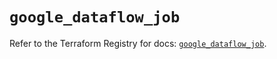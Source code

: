 # `google_dataflow_job`

Refer to the Terraform Registry for docs: [`google_dataflow_job`](https://registry.terraform.io/providers/hashicorp/google/6.17.0/docs/resources/dataflow_job).
